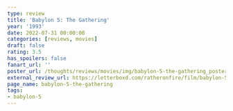 ```yaml
---
type: review
title: 'Babylon 5: The Gathering'
year: '1993'
date: 2022-07-31 00:00:00
categories: [reviews, movies]
draft: false
rating: 3.5
has_spoilers: false
fanart_url: ''
poster_url: /thoughts/reviews/movies/img/babylon-5-the-gathering_poster.png
external_review_url: https://letterboxd.com/ratheronfire/film/babylon-5-the-gathering/
page_name: babylon-5-the-gathering
tags:
- babylon-5
---
```


